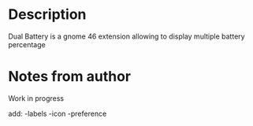 Description
===========
Dual Battery is a gnome 46 extension allowing to display multiple battery percentage

# Notes from author

Work in progress

add:
    -labels
    -icon
    -preference
